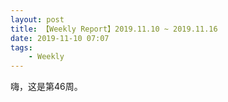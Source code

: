```yaml
---
layout: post
title: 【Weekly Report】2019.11.10 ~ 2019.11.16
date: 2019-11-10 07:07
tags:
    - Weekly
---
```


嗨，这是第46周。
